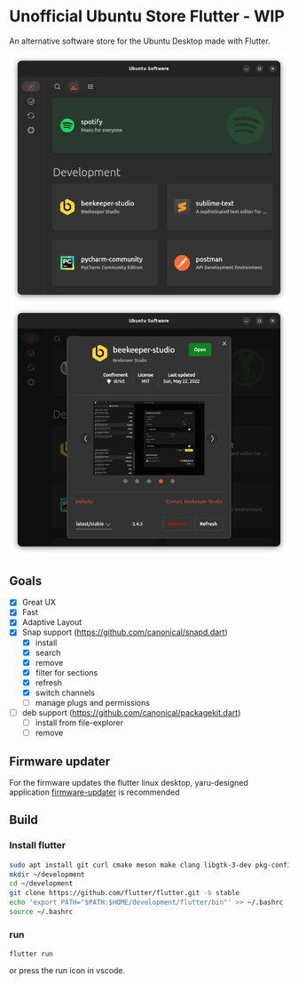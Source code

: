 # Unofficial Ubuntu Store Flutter - WIP

An alternative software store for the Ubuntu Desktop made with Flutter.

![](.github/assets/explore.png)
![](.github/assets/dialog.png)

## Goals

- [X] Great UX
- [X] Fast
- [X] Adaptive Layout
- [X] Snap support (https://github.com/canonical/snapd.dart)
  - [X] install
  - [X] search
  - [X] remove
  - [X] filter for sections
  - [X] refresh
  - [X] switch channels
  - [ ] manage plugs and permissions
- [ ] deb support (https://github.com/canonical/packagekit.dart)
  - [ ] install from file-explorer
  - [ ] remove

## Firmware updater

For the firmware updates the flutter linux desktop, yaru-designed application [firmware-updater](https://github.com/canonical/firmware-updater) is recommended


## Build

### Install flutter

```bash
sudo apt install git curl cmake meson make clang libgtk-3-dev pkg-config
mkdir ~/development
cd ~/development
git clone https://github.com/flutter/flutter.git -b stable
echo 'export PATH="$PATH:$HOME/development/flutter/bin"' >> ~/.bashrc
source ~/.bashrc
```

### run

```
flutter run
```

or press the run icon in vscode.